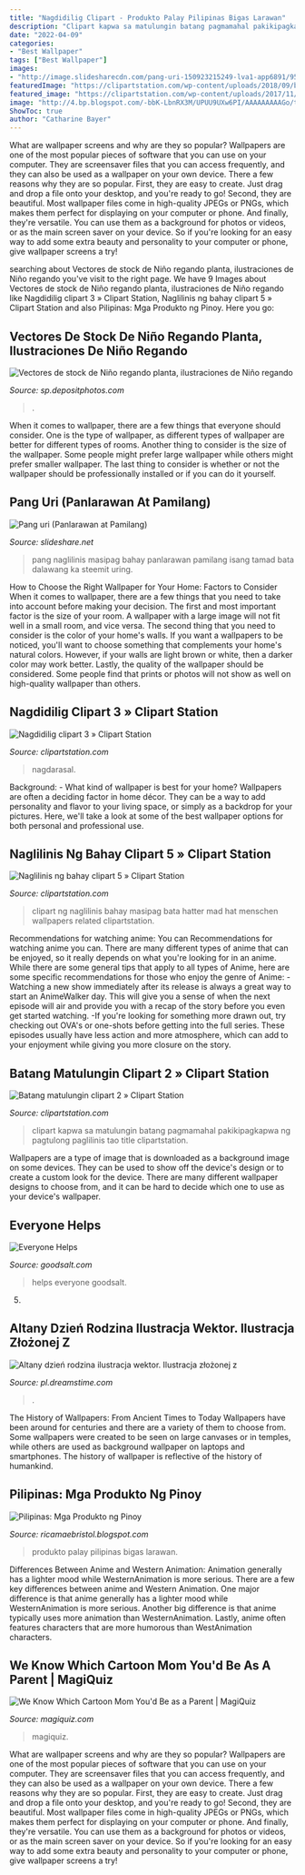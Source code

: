 ```yaml
---
title: "Nagdidilig Clipart - Produkto Palay Pilipinas Bigas Larawan"
description: "Clipart kapwa sa matulungin batang pagmamahal pakikipagkapwa ng pagtulong paglilinis tao title clipartstation"
date: "2022-04-09"
categories:
- "Best Wallpaper"
tags: ["Best Wallpaper"]
images:
- "http://image.slidesharecdn.com/pang-uri-150923215249-lva1-app6891/95/pang-uri-panlarawan-at-pamilang-16-638.jpg?cb=1443045296"
featuredImage: "https://clipartstation.com/wp-content/uploads/2018/09/batang-matulungin-clipart-2.jpg"
featured_image: "https://clipartstation.com/wp-content/uploads/2017/11/naglilinis-ng-bahay-clipart-6-300x200.jpg"
image: "http://4.bp.blogspot.com/-bbK-LbnRX3M/UPUU9UXw6PI/AAAAAAAAAGo/tJ-slYhjECI/s320/palay.jpg"
ShowToc: true
author: "Catharine Bayer"
---
```



What are wallpaper screens and why are they so popular?
Wallpapers are one of the most popular pieces of software that you can use on your computer. They are screensaver files that you can access frequently, and they can also be used as a wallpaper on your own device. There a few reasons why they are so popular. First, they are easy to create. Just drag and drop a file onto your desktop, and you're ready to go! Second, they are beautiful. Most wallpaper files come in high-quality JPEGs or PNGs, which makes them perfect for displaying on your computer or phone. And finally, they're versatile. You can use them as a background for photos or videos, or as the main screen saver on your device. So if you're looking for an easy way to add some extra beauty and personality to your computer or phone, give wallpaper screens a try!

	

		
searching about Vectores de stock de Niño regando planta, ilustraciones de Niño regando you've visit to the right page. We have 9 Images about Vectores de stock de Niño regando planta, ilustraciones de Niño regando like Nagdidilig clipart 3 » Clipart Station, Naglilinis ng bahay clipart 5 » Clipart Station and also Pilipinas: Mga Produkto ng Pinoy. Here you go:
		
    
## Vectores De Stock De Niño Regando Planta, Ilustraciones De Niño Regando

<img loading=lazy src="https://st3.depositphotos.com/1526816/14533/v/450/depositphotos_145332677-stock-illustration-boy-watering-plant-on-white.jpg" onerror="this.onerror=null;this.src='https://tse1.mm.bing.net/th?id=OIP.BuWtFtp16bd6XjCiIM7tdgHaHM&amp;pid=15.1';" alt="Vectores de stock de Niño regando planta, ilustraciones de Niño regando">

_Source: sp.depositphotos.com_

>. 

	

When it comes to wallpaper, there are a few things that everyone should consider. One is the type of wallpaper, as different types of wallpaper are better for different types of rooms. Another thing to consider is the size of the wallpaper. Some people might prefer large wallpaper while others might prefer smaller wallpaper. The last thing to consider is whether or not the wallpaper should be professionally installed or if you can do it yourself.

    
## Pang Uri (Panlarawan At Pamilang)

<img loading=lazy src="http://image.slidesharecdn.com/pang-uri-150923215249-lva1-app6891/95/pang-uri-panlarawan-at-pamilang-16-638.jpg?cb=1443045296" onerror="this.onerror=null;this.src='https://tse2.mm.bing.net/th?id=OIP.k7Q_VSc8NF2GNdEv1NGBkQHaFj&amp;pid=15.1';" alt="Pang uri (Panlarawan at Pamilang)">

_Source: slideshare.net_

>pang naglilinis masipag bahay panlarawan pamilang isang tamad bata dalawang ka steemit uring. 

	

How to Choose the Right Wallpaper for Your Home: Factors to Consider
When it comes to wallpaper, there are a few things that you need to take into account before making your decision. The first and most important factor is the size of your room. A wallpaper with a large image will not fit well in a small room, and vice versa. 
The second thing that you need to consider is the color of your home's walls. If you want a wallpapers to be noticed, you'll want to choose something that complements your home's natural colors. However, if your walls are light brown or white, then a darker color may work better. 
Lastly, the quality of the wallpaper should be considered. Some people find that prints or photos will not show as well on high-quality wallpaper than others.

    
## Nagdidilig Clipart 3 » Clipart Station

<img loading=lazy src="https://clipartstation.com/wp-content/uploads/2018/10/nagdidilig-clipart-3.jpg" onerror="this.onerror=null;this.src='https://tse3.mm.bing.net/th?id=OIP.UuFThe40Cr7-GnaL4IOTxwHaFN&amp;pid=15.1';" alt="Nagdidilig clipart 3 » Clipart Station">

_Source: clipartstation.com_

>nagdarasal. 

	

Background: - What kind of wallpaper is best for your home?
Wallpapers are often a deciding factor in home décor. They can be a way to add personality and flavor to your living space, or simply as a backdrop for your pictures. Here, we'll take a look at some of the best wallpaper options for both personal and professional use.

    
## Naglilinis Ng Bahay Clipart 5 » Clipart Station

<img loading=lazy src="https://clipartstation.com/wp-content/uploads/2017/11/naglilinis-ng-bahay-clipart-6-300x200.jpg" onerror="this.onerror=null;this.src='https://tse2.mm.bing.net/th?id=OIP.8zGumphcoZSv4JN-VYwnpQAAAA&amp;pid=15.1';" alt="Naglilinis ng bahay clipart 5 » Clipart Station">

_Source: clipartstation.com_

>clipart ng naglilinis bahay masipag bata hatter mad hat menschen wallpapers related clipartstation. 

	

Recommendations for watching anime: You can
Recommendations for watching anime you can. There are many different types of anime that can be enjoyed, so it really depends on what you're looking for in an anime. While there are some general tips that apply to all types of Anime, here are some specific recommendations for those who enjoy the genre of Anime: 
-Watching a new show immediately after its release is always a great way to start an AnimeWalker day. This will give you a sense of when the next episode will air and provide you with a recap of the story before you even get started watching. 
-If you're looking for something more drawn out, try checking out OVA's or one-shots before getting into the full series. These episodes usually have less action and more atmosphere, which can add to your enjoyment while giving you more closure on the story.

    
## Batang Matulungin Clipart 2 » Clipart Station

<img loading=lazy src="https://clipartstation.com/wp-content/uploads/2018/09/batang-matulungin-clipart-2.jpg" onerror="this.onerror=null;this.src='https://tse1.mm.bing.net/th?id=OIP.So8ssccupa2Bt2zNlacmiAHaFj&amp;pid=15.1';" alt="Batang matulungin clipart 2 » Clipart Station">

_Source: clipartstation.com_

>clipart kapwa sa matulungin batang pagmamahal pakikipagkapwa ng pagtulong paglilinis tao title clipartstation. 

	

Wallpapers are a type of image that is downloaded as a background image on some devices. They can be used to show off the device's design or to create a custom look for the device. There are many different wallpaper designs to choose from, and it can be hard to decide which one to use as your device's wallpaper.

    
## Everyone Helps

<img loading=lazy src="https://www.goodsalt.com/view/everyone-helps-1-GoodSalt-prcas1951.jpg" onerror="this.onerror=null;this.src='https://tse3.mm.bing.net/th?id=OIP.BokP0NnV3e3XzVwgSMo2eAHaJj&amp;pid=15.1';" alt="Everyone Helps">

_Source: goodsalt.com_

>helps everyone goodsalt. 

	

5.

    
## Altany Dzień Rodzina Ilustracja Wektor. Ilustracja Złożonej Z

<img loading=lazy src="https://thumbs.dreamstime.com/z/altany-dzie-rodzina-20959404.jpg" onerror="this.onerror=null;this.src='https://tse1.mm.bing.net/th?id=OIP.Kgl-E1t5para9ROFbjq4BAHaGR&amp;pid=15.1';" alt="Altany dzień rodzina ilustracja wektor. Ilustracja złożonej z">

_Source: pl.dreamstime.com_

>. 

	

The History of Wallpapers: From Ancient Times to Today
Wallpapers have been around for centuries and there are a variety of them to choose from. Some wallpapers were created to be seen on large canvases or in temples, while others are used as background wallpaper on laptops and smartphones. The history of wallpaper is reflective of the history of humankind.

    
## Pilipinas: Mga Produkto Ng Pinoy

<img loading=lazy src="http://4.bp.blogspot.com/-bbK-LbnRX3M/UPUU9UXw6PI/AAAAAAAAAGo/tJ-slYhjECI/s320/palay.jpg" onerror="this.onerror=null;this.src='https://tse1.mm.bing.net/th?id=OIP.4M04fMvOs7f_ey7DmXjGSQAAAA&amp;pid=15.1';" alt="Pilipinas: Mga Produkto ng Pinoy">

_Source: ricamaebristol.blogspot.com_

>produkto palay pilipinas bigas larawan. 

	

Differences Between Anime and Western Animation: Animation generally has a lighter mood while WesternAnimation is more serious.
There are a few key differences between anime and Western Animation. One major difference is that anime generally has a lighter mood while WesternAnimation is more serious. Another big difference is that anime typically uses more animation than WesternAnimation. Lastly, anime often features characters that are more humorous than WestAnimation characters.

    
## We Know Which Cartoon Mom You&#039;d Be As A Parent | MagiQuiz

<img loading=lazy src="https://www.magiquiz.com/wp-content/uploads/2018/09/momplaying-660353478-360x187.jpg.optimal.jpg" onerror="this.onerror=null;this.src='https://tse1.mm.bing.net/th?id=OIP.4Lw_B6CnV1isHdIcuDhQVwAAAA&amp;pid=15.1';" alt="We Know Which Cartoon Mom You&#039;d Be as a Parent | MagiQuiz">

_Source: magiquiz.com_

>magiquiz. 

	

What are wallpaper screens and why are they so popular?
Wallpapers are one of the most popular pieces of software that you can use on your computer. They are screensaver files that you can access frequently, and they can also be used as a wallpaper on your own device. There a few reasons why they are so popular. First, they are easy to create. Just drag and drop a file onto your desktop, and you're ready to go! Second, they are beautiful. Most wallpaper files come in high-quality JPEGs or PNGs, which makes them perfect for displaying on your computer or phone. And finally, they're versatile. You can use them as a background for photos or videos, or as the main screen saver on your device. So if you're looking for an easy way to add some extra beauty and personality to your computer or phone, give wallpaper screens a try!

